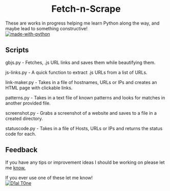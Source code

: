 <h1 align="center"> Fetch-n-Scrape </h1>

These are works in progress helping me learn Python along the way, and maybe lead to something constructive!<br>
[![made-with-python](https://img.shields.io/badge/Made%20with-Python-1f425f.svg)](https://www.python.org/)

Scripts
------
gbjs.py - Fetches, .js URL links and saves them while beautifying them.

js-links.py - A quick function to extract .js URLs from a list of URLs.

link-maker.py - Takes in a file of hostnames, URLs or IPs and creates an HTML page with clickable links.

patterns.py - Takes in a text file of known patterns and looks for matches in another provided file.

screenshot.py - Grabs a screenshot of a website and saves to a file in a created directory.

statuscode.py - Takes in a file of Hosts, URLs or IPs and returns the status code for each.

Feedback
-----

If you have any tips or improvement ideas I should be working on please let me [know.](https://github.com/D1al-T0ne/Fetch-n-Scrape/issues)

If you ever use one of these let me know!<br>
[![D1al T0ne](https://aleen42.github.io/badges/src/twitter.svg)](https://twitter.com/D1AL__T0NE)
